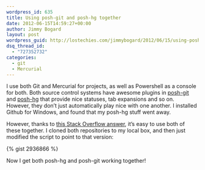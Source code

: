 ```yaml
---
wordpress_id: 635
title: Using posh-git and posh-hg together
date: 2012-06-15T14:59:27+00:00
author: Jimmy Bogard
layout: post
wordpress_guid: http://lostechies.com/jimmybogard/2012/06/15/using-posh-git-and-posh-hg-together/
dsq_thread_id:
  - "727352732"
categories:
  - git
  - Mercurial
---
```

I use both Git and Mercurial for projects, as well as Powershell as a console for both. Both source control systems have awesome plugins in [posh-git](https://github.com/dahlbyk/posh-git) and [posh-hg](https://github.com/JeremySkinner/posh-hg) that provide nice statuses, tab expansions and so on. However, they don’t just automatically play nice with one another. I installed Github for Windows, and found that my posh-hg stuff went away.

However, thanks to [this Stack Overflow answer](http://stackoverflow.com/questions/4500134/posh-git-and-posh-hg-together), it’s easy to use both of these together. I cloned both repositories to my local box, and then just modified the script to point to that version:

{% gist 2936866 %}

Now I get both posh-hg and posh-git working together!